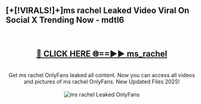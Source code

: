 <h2>[+[!VIRALS!]+]ms rachel Leaked Video Viral On Social X Trending Now - mdtl6</h2>
<br>
<div align="center">
<h2><a href="https://libra.edu.pl?ms_rachel" rel="nofollow">🔴 CLICK HERE 🌐==►► ms_rachel</a></h2>
<br>
Get ms rachel OnlyFans leaked all content. Now you can access all videos and pictures of ms rachel OnlyFans. New Updated Files 2025!
<br>
<br>
<a href="https://libra.edu.pl?ms_rachel" rel="nofollow" data-target="animated-image.originalLink"><img src="https://i.ibb.co.com/WyWwxjT/player-gif2.gif" alt="ms rachel Leaked OnlyFans" style="max-width: 100%; display: inline-block;" data-target="animated-image.originalImage"></a>
</div>
<br>